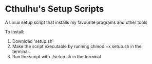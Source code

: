 # Cthulhu's Setup Scripts
A Linux setup script that installs my favourite programs and other tools

To Install: 

1. Download 'setup.sh'
2. Make the script executable by running chmod +x setup.sh in the terminal.
3. Run the script with ./setup.sh in the terminal
